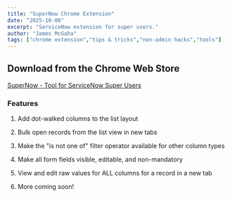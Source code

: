 ```yaml
---
title: "SuperNow Chrome Extension"
date: "2025-10-06"
excerpt: "ServiceNow extension for super users."
author: "James McGaha"
tags: ["chrome extension","tips & tricks","non-admin hacks","tools"]
---
```


## Download from the Chrome Web Store
[SuperNow - Tool for ServiceNow Super Users](https://chromewebstore.google.com/detail/supernow/onjjggbfdefphfbgdigcaghdkjoeobda)

### Features
1. Add dot-walked columns to the list layout

2. Bulk open records from the list view in new tabs

3. Make the "is not one of" filter operator available for other column types

4. Make all form fields visible, editable, and non-mandatory

5. View and edit raw values for ALL columns for a record in a new tab

6. More coming soon!